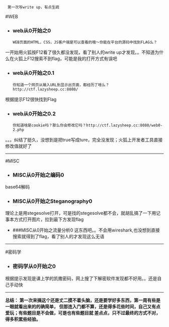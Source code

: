      第一次写write up，有点生疏
#WEB

* ### web从0开始之0
      WEB页面的HTML，CSS，JS客户端是可以查看的哦～你能在平台的源码中找到FLAG么？
一开始用火狐按F12看了很久都没发现，看了别人的write up才发现。。不知道为什么在火狐上F12搜索不到flag，可能是我的打开方式有误吧

* ### web从0开始之0.1
      你知道一个网页从输入URL到显示出页面，都经历了啥么？http://ctf.lazysheep.cc:8080/
根据提示F12很快找到Flag

* ### web从0开始之0.2
      你知道啥是cookie吗？那么你会修改它吗？http://ctf.lazysheep.cc:8080/web0-2.php
。。。纠结了挺久，没想到是把true写成ture，完全没发现；火狐上开发者工具直接修改值就好了

---

#MISC

* ### MISC从0开始之编码0
base64解码
      
* ### MISC从0开始之Steganography0
理论上是用stegesolve打开，可是找的stegesolve都不会，就胡乱搞了一下用记事本方式打开图片，拉到最下方发现flag

* ###MISC从0开始之流量分析0
这东西吧。。不会用wireshark,也没想到直接搜索就得到了flag，看了别人的才发现这么无语

---

#密码学

* ### 密码学从0开始之0
根据提示发现是课上学的凯撒密码，网上搜了下解密软件发现都不好用。。还是自己手动快

---

**总结：
第一次来搞这个还是丈二摸不着头脑，还是要学好多东西，第一周有些是一眼就看出来的的确简单，
但那连入门都不算，还是得多花些时间，自己又有点爱玩；有些题目是不会做，可是也有些题目就
差点点，只不过最终的方式不对，得多积累些经验。**

      
